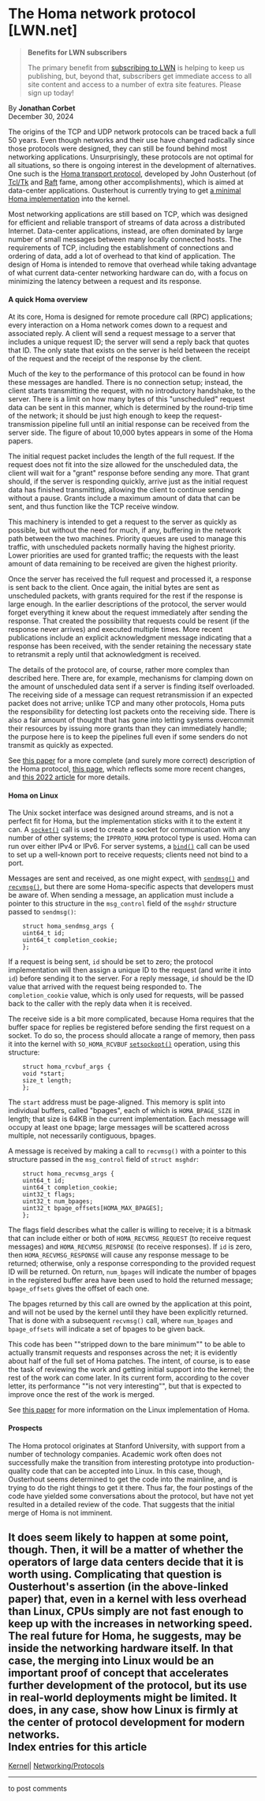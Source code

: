 # The Homa network protocol [LWN.net]

> **Benefits for LWN subscribers**
> 
> The primary benefit from [subscribing to LWN](/Promo/nst-nag5/subscribe) is helping to keep us publishing, but, beyond that, subscribers get immediate access to all site content and access to a number of extra site features. Please sign up today! 

By **Jonathan Corbet**  
December 30, 2024 

The origins of the TCP and UDP network protocols can be traced back a full 50 years. Even though networks and their use have changed radically since those protocols were designed, they can still be found behind most networking applications. Unsurprisingly, these protocols are not optimal for all situations, so there is ongoing interest in the development of alternatives. One such is the [Homa transport protocol](https://homa-transport.atlassian.net/wiki/spaces/HOMA/overview), developed by John Ousterhout (of [Tcl/Tk](https://www.tcl.tk/) and [Raft](https://raft.github.io/) fame, among other accomplishments), which is aimed at data-center applications. Ousterhout is currently trying to get [a minimal Homa implementation](/ml/all/20241217000626.2958-1-ouster@cs.stanford.edu) into the kernel. 

Most networking applications are still based on TCP, which was designed for efficient and reliable transport of streams of data across a distributed Internet. Data-center applications, instead, are often dominated by large number of small messages between many locally connected hosts. The requirements of TCP, including the establishment of connections and ordering of data, add a lot of overhead to that kind of application. The design of Homa is intended to remove that overhead while taking advantage of what current data-center networking hardware can do, with a focus on minimizing the latency between a request and its response. 

#### A quick Homa overview

At its core, Homa is designed for remote procedure call (RPC) applications; every interaction on a Homa network comes down to a request and associated reply. A client will send a request message to a server that includes a unique request ID; the server will send a reply back that quotes that ID. The only state that exists on the server is held between the receipt of the request and the receipt of the response by the client. 

Much of the key to the performance of this protocol can be found in how these messages are handled. There is no connection setup; instead, the client starts transmitting the request, with no introductory handshake, to the server. There is a limit on how many bytes of this "unscheduled" request data can be sent in this manner, which is determined by the round-trip time of the network; it should be just high enough to keep the request-transmission pipeline full until an initial response can be received from the server side. The figure of about 10,000 bytes appears in some of the Homa papers. 

The initial request packet includes the length of the full request. If the request does not fit into the size allowed for the unscheduled data, the client will wait for a "grant" response before sending any more. That grant should, if the server is responding quickly, arrive just as the initial request data has finished transmitting, allowing the client to continue sending without a pause. Grants include a maximum amount of data that can be sent, and thus function like the TCP receive window. 

This machinery is intended to get a request to the server as quickly as possible, but without the need for much, if any, buffering in the network path between the two machines. Priority queues are used to manage this traffic, with unscheduled packets normally having the highest priority. Lower priorities are used for granted traffic; the requests with the least amount of data remaining to be received are given the highest priority. 

Once the server has received the full request and processed it, a response is sent back to the client. Once again, the initial bytes are sent as unscheduled packets, with grants required for the rest if the response is large enough. In the earlier descriptions of the protocol, the server would forget everything it knew about the request immediately after sending the response. That created the possibility that requests could be resent (if the response never arrives) and executed multiple times. More recent publications include an explicit acknowledgment message indicating that a response has been received, with the sender retaining the necessary state to retransmit a reply until that acknowledgment is received. 

The details of the protocol are, of course, rather more complex than described here. There are, for example, mechanisms for clamping down on the amount of unscheduled data sent if a server is finding itself overloaded. The receiving side of a message can request retransmission if an expected packet does not arrive; unlike TCP and many other protocols, Homa puts the responsibility for detecting lost packets onto the receiving side. There is also a fair amount of thought that has gone into letting systems overcommit their resources by issuing more grants than they can immediately handle; the purpose here is to keep the pipelines full even if some senders do not transmit as quickly as expected. 

See [this paper](https://dl.acm.org/doi/10.1145/3230543.3230564) for a more complete (and surely more correct) description of the Homa protocol, [this page](https://github.com/PlatformLab/HomaModule/blob/main/protocol.md), which reflects some more recent changes, and [this 2022 article](/Articles/914030/) for more details. 

#### Homa on Linux

The Unix socket interface was designed around streams, and is not a perfect fit for Homa, but the implementation sticks with it to the extent it can. A [`socket()`](https://man7.org/linux/man-pages/man2/socket.2.html) call is used to create a socket for communication with any number of other systems; the `IPPROTO_HOMA` protocol type is used. Homa can run over either IPv4 or IPv6. For server systems, a [`bind()`](https://man7.org/linux/man-pages/man2/bind.2.html) call can be used to set up a well-known port to receive requests; clients need not bind to a port. 

Messages are sent and received, as one might expect, with [`sendmsg()`](https://man7.org/linux/man-pages/man2/sendmsg.2.html) and [`recvmsg()`](https://man7.org/linux/man-pages/man2/recv.2.html), but there are some Homa-specific aspects that developers must be aware of. When sending a message, an application must include a pointer to this structure in the `msg_control` field of the `msghdr` structure passed to `sendmsg()`: 
    
    
        struct homa_sendmsg_args {
    	uint64_t id;
    	uint64_t completion_cookie;
        };
    

If a request is being sent, `id` should be set to zero; the protocol implementation will then assign a unique ID to the request (and write it into `id`) before sending it to the server. For a reply message, `id` should be the ID value that arrived with the request being responded to. The `completion_cookie` value, which is only used for requests, will be passed back to the caller with the reply data when it is received. 

The receive side is a bit more complicated, because Homa requires that the buffer space for replies be registered before sending the first request on a socket. To do so, the process should allocate a range of memory, then pass it into the kernel with `SO_HOMA_RCVBUF` [`setsockopt()`](https://man7.org/linux/man-pages/man2/getsockopt.2.html) operation, using this structure: 
    
    
        struct homa_rcvbuf_args {
    	void *start;
    	size_t length;
        };
    

The `start` address must be page-aligned. This memory is split into individual buffers, called "bpages", each of which is `HOMA_BPAGE_SIZE` in length; that size is 64KB in the current implementation. Each message will occupy at least one bpage; large messages will be scattered across multiple, not necessarily contiguous, bpages. 

A message is received by making a call to `recvmsg()` with a pointer to this structure passed in the `msg_control` field of `struct msghdr`: 
    
    
        struct homa_recvmsg_args {
    	uint64_t id;
    	uint64_t completion_cookie;
    	uint32_t flags;
    	uint32_t num_bpages;
    	uint32_t bpage_offsets[HOMA_MAX_BPAGES];
        };
    

The flags field describes what the caller is willing to receive; it is a bitmask that can include either or both of `HOMA_RECVMSG_REQUEST` (to receive request messages) and `HOMA_RECVMSG_RESPONSE` (to receive responses). If `id` is zero, then `HOMA_RECVMSG_RESPONSE` will cause any response message to be returned; otherwise, only a response corresponding to the provided request ID will be returned. On return, `num_bpages` will indicate the number of bpages in the registered buffer area have been used to hold the returned message; `bpage_offsets` gives the offset of each one. 

The bpages returned by this call are owned by the application at this point, and will not be used by the kernel until they have been explicitly returned. That is done with a subsequent `recvmsg()` call, where `num_bpages` and `bpage_offsets` will indicate a set of bpages to be given back. 

This code has been ""stripped down to the bare minimum"" to be able to actually transmit requests and responses across the net; it is evidently about half of the full set of Homa patches. The intent, of course, is to ease the task of reviewing the work and getting initial support into the kernel; the rest of the work can come later. In its current form, according to the cover letter, its performance ""is not very interesting"", but that is expected to improve once the rest of the work is merged. 

See [this paper](https://www.usenix.org/system/files/atc21-ousterhout.pdf) for more information on the Linux implementation of Homa. 

#### Prospects

The Homa protocol originates at Stanford University, with support from a number of technology companies. Academic work often does not successfully make the transition from interesting prototype into production-quality code that can be accepted into Linux. In this case, though, Ousterhout seems determined to get the code into the mainline, and is trying to do the right things to get it there. Thus far, the four postings of the code have yielded some conversations about the protocol, but have not yet resulted in a detailed review of the code. That suggests that the initial merge of Homa is not imminent. 

It does seem likely to happen at some point, though. Then, it will be a matter of whether the operators of large data centers decide that it is worth using. Complicating that question is Ousterhout's assertion (in the above-linked paper) that, even in a kernel with less overhead than Linux, CPUs simply are not fast enough to keep up with the increases in networking speed. The real future for Homa, he suggests, may be inside the networking hardware itself. In that case, the merging into Linux would be an important proof of concept that accelerates further development of the protocol, but its use in real-world deployments might be limited. It does, in any case, show how Linux is firmly at the center of protocol development for modern networks.  
Index entries for this article  
---  
[Kernel](/Kernel/Index)| [Networking/Protocols](/Kernel/Index#Networking-Protocols)  
  


* * *

to post comments 
